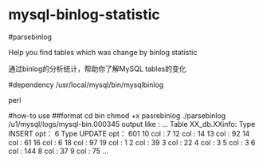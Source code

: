 mysql-binlog-statistic
======================
#parsebinlog

Help you find tables which was change by binlog statistic

通过binlog的分析统计，帮助你了解MySQL tables的变化

#dependency
/usr/local/mysql/bin/mysqlbinlog

perl


#how-to use
##format
cd bin
chmod +x pasrebinlog
./parsebinlog /u1/mysql/logs/mysql-bin.000345
output like :
...
Table XX_db.XXinfo:
Type INSERT opt：  6 
Type UPDATE opt：  601 
10 col :  7 
12 col :  14 
13 col :  92 
14 col :  61 
16 col :  6 
18 col :  97 
19 col :  1 
2 col :  39 
3 col :  22 
4 col :  3 
5 col :  3 
6 col :  144 
8 col :  37 
9 col :  75 
...

#
